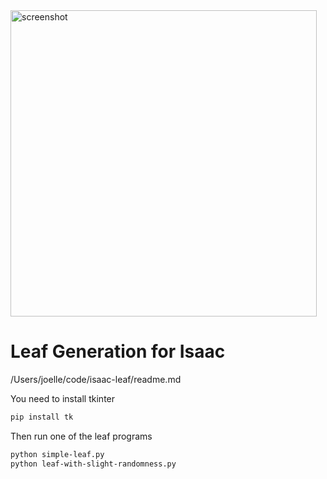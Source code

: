 <img width="490" alt="screenshot" src="https://user-images.githubusercontent.com/31676515/184508604-c8172dbd-0363-4802-85ae-46439421219d.png">

# Leaf Generation for Isaac

/Users/joelle/code/isaac-leaf/readme.md

You need to install tkinter

```bash
pip install tk
```

Then run one of the leaf programs

```bash
python simple-leaf.py
python leaf-with-slight-randomness.py
```
